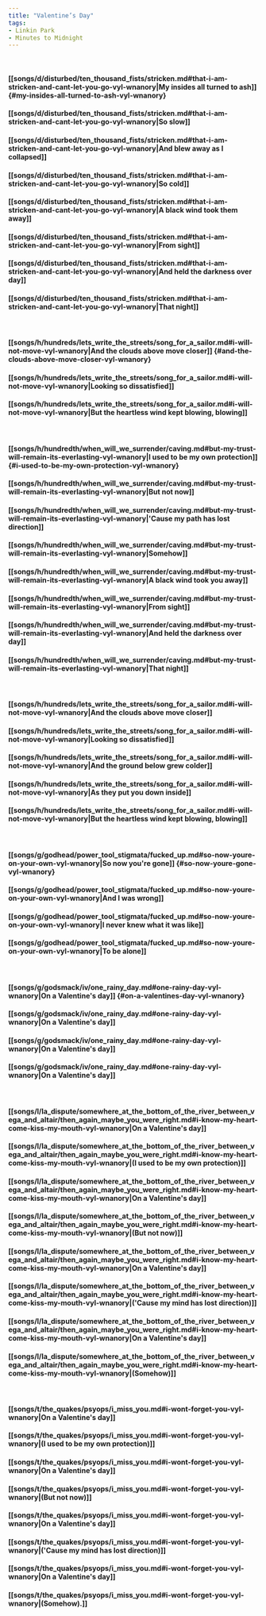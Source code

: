```yaml
---
title: "Valentine’s Day"
tags:
- Linkin Park
- Minutes to Midnight
---
```

&nbsp;
#### [[songs/d/disturbed/ten_thousand_fists/stricken.md#that-i-am-stricken-and-cant-let-you-go-vyl-wnanory|My insides all turned to ash]] {#my-insides-all-turned-to-ash-vyl-wnanory}
#### [[songs/d/disturbed/ten_thousand_fists/stricken.md#that-i-am-stricken-and-cant-let-you-go-vyl-wnanory|So slow]]
#### [[songs/d/disturbed/ten_thousand_fists/stricken.md#that-i-am-stricken-and-cant-let-you-go-vyl-wnanory|And blew away as I collapsed]]
#### [[songs/d/disturbed/ten_thousand_fists/stricken.md#that-i-am-stricken-and-cant-let-you-go-vyl-wnanory|So cold]]
#### [[songs/d/disturbed/ten_thousand_fists/stricken.md#that-i-am-stricken-and-cant-let-you-go-vyl-wnanory|A black wind took them away]]
#### [[songs/d/disturbed/ten_thousand_fists/stricken.md#that-i-am-stricken-and-cant-let-you-go-vyl-wnanory|From sight]]
#### [[songs/d/disturbed/ten_thousand_fists/stricken.md#that-i-am-stricken-and-cant-let-you-go-vyl-wnanory|And held the darkness over day]]
#### [[songs/d/disturbed/ten_thousand_fists/stricken.md#that-i-am-stricken-and-cant-let-you-go-vyl-wnanory|That night]]
&nbsp;
#### [[songs/h/hundreds/lets_write_the_streets/song_for_a_sailor.md#i-will-not-move-vyl-wnanory|And the clouds above move closer]] {#and-the-clouds-above-move-closer-vyl-wnanory}
#### [[songs/h/hundreds/lets_write_the_streets/song_for_a_sailor.md#i-will-not-move-vyl-wnanory|Looking so dissatisfied]]
#### [[songs/h/hundreds/lets_write_the_streets/song_for_a_sailor.md#i-will-not-move-vyl-wnanory|But the heartless wind kept blowing, blowing]]
&nbsp;
#### [[songs/h/hundredth/when_will_we_surrender/caving.md#but-my-trust-will-remain-its-everlasting-vyl-wnanory|I used to be my own protection]] {#i-used-to-be-my-own-protection-vyl-wnanory}
#### [[songs/h/hundredth/when_will_we_surrender/caving.md#but-my-trust-will-remain-its-everlasting-vyl-wnanory|But not now]]
#### [[songs/h/hundredth/when_will_we_surrender/caving.md#but-my-trust-will-remain-its-everlasting-vyl-wnanory|'Cause my path has lost direction]]
#### [[songs/h/hundredth/when_will_we_surrender/caving.md#but-my-trust-will-remain-its-everlasting-vyl-wnanory|Somehow]]
#### [[songs/h/hundredth/when_will_we_surrender/caving.md#but-my-trust-will-remain-its-everlasting-vyl-wnanory|A black wind took you away]]
#### [[songs/h/hundredth/when_will_we_surrender/caving.md#but-my-trust-will-remain-its-everlasting-vyl-wnanory|From sight]]
#### [[songs/h/hundredth/when_will_we_surrender/caving.md#but-my-trust-will-remain-its-everlasting-vyl-wnanory|And held the darkness over day]]
#### [[songs/h/hundredth/when_will_we_surrender/caving.md#but-my-trust-will-remain-its-everlasting-vyl-wnanory|That night]]
&nbsp;
#### [[songs/h/hundreds/lets_write_the_streets/song_for_a_sailor.md#i-will-not-move-vyl-wnanory|And the clouds above move closer]]
#### [[songs/h/hundreds/lets_write_the_streets/song_for_a_sailor.md#i-will-not-move-vyl-wnanory|Looking so dissatisfied]]
#### [[songs/h/hundreds/lets_write_the_streets/song_for_a_sailor.md#i-will-not-move-vyl-wnanory|And the ground below grew colder]]
#### [[songs/h/hundreds/lets_write_the_streets/song_for_a_sailor.md#i-will-not-move-vyl-wnanory|As they put you down inside]]
#### [[songs/h/hundreds/lets_write_the_streets/song_for_a_sailor.md#i-will-not-move-vyl-wnanory|But the heartless wind kept blowing, blowing]]
&nbsp;
#### [[songs/g/godhead/power_tool_stigmata/fucked_up.md#so-now-youre-on-your-own-vyl-wnanory|So now you're gone]] {#so-now-youre-gone-vyl-wnanory}
#### [[songs/g/godhead/power_tool_stigmata/fucked_up.md#so-now-youre-on-your-own-vyl-wnanory|And I was wrong]]
#### [[songs/g/godhead/power_tool_stigmata/fucked_up.md#so-now-youre-on-your-own-vyl-wnanory|I never knew what it was like]]
#### [[songs/g/godhead/power_tool_stigmata/fucked_up.md#so-now-youre-on-your-own-vyl-wnanory|To be alone]]
&nbsp;
#### [[songs/g/godsmack/iv/one_rainy_day.md#one-rainy-day-vyl-wnanory|On a Valentine's day]] {#on-a-valentines-day-vyl-wnanory}
#### [[songs/g/godsmack/iv/one_rainy_day.md#one-rainy-day-vyl-wnanory|On a Valentine's day]]
#### [[songs/g/godsmack/iv/one_rainy_day.md#one-rainy-day-vyl-wnanory|On a Valentine's day]]
#### [[songs/g/godsmack/iv/one_rainy_day.md#one-rainy-day-vyl-wnanory|On a Valentine's day]]
&nbsp;
#### [[songs/l/la_dispute/somewhere_at_the_bottom_of_the_river_between_vega_and_altair/then_again_maybe_you_were_right.md#i-know-my-heart-come-kiss-my-mouth-vyl-wnanory|On a Valentine's day]]
#### [[songs/l/la_dispute/somewhere_at_the_bottom_of_the_river_between_vega_and_altair/then_again_maybe_you_were_right.md#i-know-my-heart-come-kiss-my-mouth-vyl-wnanory|(I used to be my own protection)]]
#### [[songs/l/la_dispute/somewhere_at_the_bottom_of_the_river_between_vega_and_altair/then_again_maybe_you_were_right.md#i-know-my-heart-come-kiss-my-mouth-vyl-wnanory|On a Valentine's day]]
#### [[songs/l/la_dispute/somewhere_at_the_bottom_of_the_river_between_vega_and_altair/then_again_maybe_you_were_right.md#i-know-my-heart-come-kiss-my-mouth-vyl-wnanory|(But not now)]]
#### [[songs/l/la_dispute/somewhere_at_the_bottom_of_the_river_between_vega_and_altair/then_again_maybe_you_were_right.md#i-know-my-heart-come-kiss-my-mouth-vyl-wnanory|On a Valentine's day]]
#### [[songs/l/la_dispute/somewhere_at_the_bottom_of_the_river_between_vega_and_altair/then_again_maybe_you_were_right.md#i-know-my-heart-come-kiss-my-mouth-vyl-wnanory|('Cause my mind has lost direction)]]
#### [[songs/l/la_dispute/somewhere_at_the_bottom_of_the_river_between_vega_and_altair/then_again_maybe_you_were_right.md#i-know-my-heart-come-kiss-my-mouth-vyl-wnanory|On a Valentine's day]]
#### [[songs/l/la_dispute/somewhere_at_the_bottom_of_the_river_between_vega_and_altair/then_again_maybe_you_were_right.md#i-know-my-heart-come-kiss-my-mouth-vyl-wnanory|(Somehow)]]
&nbsp;
#### [[songs/t/the_quakes/psyops/i_miss_you.md#i-wont-forget-you-vyl-wnanory|On a Valentine's day]]
#### [[songs/t/the_quakes/psyops/i_miss_you.md#i-wont-forget-you-vyl-wnanory|(I used to be my own protection)]]
#### [[songs/t/the_quakes/psyops/i_miss_you.md#i-wont-forget-you-vyl-wnanory|On a Valentine's day]]
#### [[songs/t/the_quakes/psyops/i_miss_you.md#i-wont-forget-you-vyl-wnanory|(But not now)]]
#### [[songs/t/the_quakes/psyops/i_miss_you.md#i-wont-forget-you-vyl-wnanory|On a Valentine's day]]
#### [[songs/t/the_quakes/psyops/i_miss_you.md#i-wont-forget-you-vyl-wnanory|('Cause my mind has lost direction)]]
#### [[songs/t/the_quakes/psyops/i_miss_you.md#i-wont-forget-you-vyl-wnanory|On a Valentine's day]]
#### [[songs/t/the_quakes/psyops/i_miss_you.md#i-wont-forget-you-vyl-wnanory|(Somehow).]]
